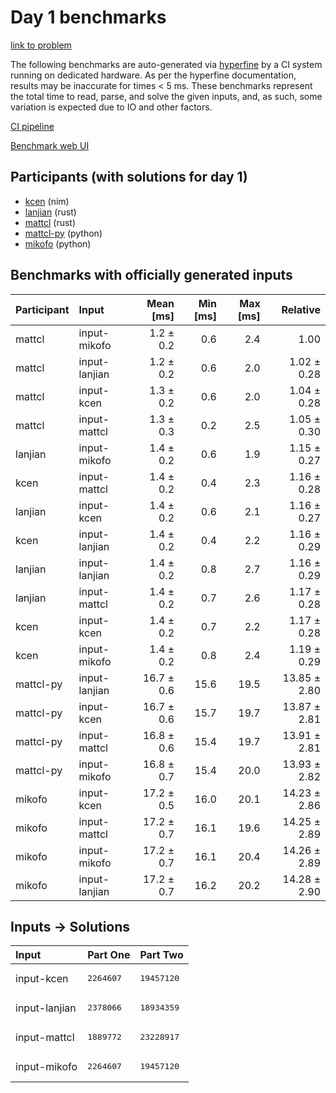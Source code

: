 # Day 1 benchmarks

[link to problem](https://adventofcode.com/2024/day/1)

The following benchmarks are auto-generated via
[hyperfine](https://github.com/sharkdp/hyperfine) by a CI system running on
dedicated hardware. As per the hyperfine documentation, results may be
inaccurate for times < 5 ms. These benchmarks represent the total time to read,
parse, and solve the given inputs, and, as such, some variation is expected due
to IO and other factors.

[CI pipeline](http://ci.papercode.net:8080/teams/main/pipelines/aoc2024)

[Benchmark web UI](https://aoc.ancalagon.black)


## Participants (with solutions for day 1)

- [kcen](https://github.com/kcen/aoc2024) (nim)
- [lanjian](https://github.com/lanjian/aoc-2024) (rust)
- [mattcl](https://github.com/mattcl/aoc2024) (rust)
- [mattcl-py](https://github.com/mattcl/aoc2024-py) (python)
- [mikofo](https://github.com/mikofo/aoc2024) (python)


## Benchmarks with officially generated inputs

| Participant | Input | Mean [ms] | Min [ms] | Max [ms] | Relative |
|:---|:---|---:|---:|---:|---:|
| mattcl | input-mikofo | 1.2 ± 0.2 | 0.6 | 2.4 | 1.00 |
| mattcl | input-lanjian | 1.2 ± 0.2 | 0.6 | 2.0 | 1.02 ± 0.28 |
| mattcl | input-kcen | 1.3 ± 0.2 | 0.6 | 2.0 | 1.04 ± 0.28 |
| mattcl | input-mattcl | 1.3 ± 0.3 | 0.2 | 2.5 | 1.05 ± 0.30 |
| lanjian | input-mikofo | 1.4 ± 0.2 | 0.6 | 1.9 | 1.15 ± 0.27 |
| kcen | input-mattcl | 1.4 ± 0.2 | 0.4 | 2.3 | 1.16 ± 0.28 |
| lanjian | input-kcen | 1.4 ± 0.2 | 0.6 | 2.1 | 1.16 ± 0.27 |
| kcen | input-lanjian | 1.4 ± 0.2 | 0.4 | 2.2 | 1.16 ± 0.29 |
| lanjian | input-lanjian | 1.4 ± 0.2 | 0.8 | 2.7 | 1.16 ± 0.29 |
| lanjian | input-mattcl | 1.4 ± 0.2 | 0.7 | 2.6 | 1.17 ± 0.28 |
| kcen | input-kcen | 1.4 ± 0.2 | 0.7 | 2.2 | 1.17 ± 0.28 |
| kcen | input-mikofo | 1.4 ± 0.2 | 0.8 | 2.4 | 1.19 ± 0.29 |
| mattcl-py | input-lanjian | 16.7 ± 0.6 | 15.6 | 19.5 | 13.85 ± 2.80 |
| mattcl-py | input-kcen | 16.7 ± 0.6 | 15.7 | 19.7 | 13.87 ± 2.81 |
| mattcl-py | input-mattcl | 16.8 ± 0.6 | 15.4 | 19.7 | 13.91 ± 2.81 |
| mattcl-py | input-mikofo | 16.8 ± 0.7 | 15.4 | 20.0 | 13.93 ± 2.82 |
| mikofo | input-kcen | 17.2 ± 0.5 | 16.0 | 20.1 | 14.23 ± 2.86 |
| mikofo | input-mattcl | 17.2 ± 0.7 | 16.1 | 19.6 | 14.25 ± 2.89 |
| mikofo | input-mikofo | 17.2 ± 0.7 | 16.1 | 20.4 | 14.26 ± 2.89 |
| mikofo | input-lanjian | 17.2 ± 0.7 | 16.2 | 20.2 | 14.28 ± 2.90 |


## Inputs -> Solutions

| Input | Part One | Part Two |
|:---|:---|:---|
|input-kcen|<pre>2264607</pre>|<pre>19457120</pre>|
|input-lanjian|<pre>2378066</pre>|<pre>18934359</pre>|
|input-mattcl|<pre>1889772</pre>|<pre>23228917</pre>|
|input-mikofo|<pre>2264607</pre>|<pre>19457120</pre>|